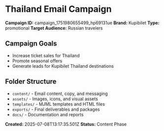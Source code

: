 # Thailand Email Campaign

**Campaign ID:** campaign_1751980655499_hp69131ue
**Brand:** Kupibilet
**Type:** promotional
**Target Audience:** Russian travelers

## Campaign Goals
- Increase ticket sales for Thailand
- Promote seasonal offers
- Generate leads for Kupibilet Thailand destinations

## Folder Structure
- `content/` - Email content, copy, and messaging
- `assets/` - Images, icons, and visual assets
- `templates/` - MJML templates and HTML files
- `exports/` - Final deliverables and packages
- `docs/` - Documentation and reports

**Created:** 2025-07-08T13:17:35.501Z
**Status:** Content Phase
